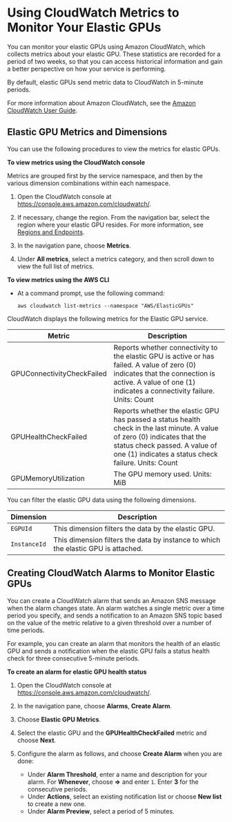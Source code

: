 # Using CloudWatch Metrics to Monitor Your Elastic GPUs<a name="elastic-gpus-cloudwatch"></a>

You can monitor your elastic GPUs using Amazon CloudWatch, which collects metrics about your elastic GPU\. These statistics are recorded for a period of two weeks, so that you can access historical information and gain a better perspective on how your service is performing\.

By default, elastic GPUs send metric data to CloudWatch in 5\-minute periods\.

For more information about Amazon CloudWatch, see the [Amazon CloudWatch User Guide](http://docs.aws.amazon.com/AmazonCloudWatch/latest/DeveloperGuide/)\.

## Elastic GPU Metrics and Dimensions<a name="elastic-gpus-metrics"></a>

You can use the following procedures to view the metrics for elastic GPUs\.

**To view metrics using the CloudWatch console**

Metrics are grouped first by the service namespace, and then by the various dimension combinations within each namespace\.

1. Open the CloudWatch console at [https://console\.aws\.amazon\.com/cloudwatch/](https://console.aws.amazon.com/cloudwatch/)\.

1. If necessary, change the region\. From the navigation bar, select the region where your elastic GPU resides\. For more information, see [Regions and Endpoints](http://docs.aws.amazon.com/general/latest/gr/rande.html)\.

1. In the navigation pane, choose **Metrics**\.

1. Under **All metrics**, select a metrics category, and then scroll down to view the full list of metrics\.

**To view metrics using the AWS CLI**
+ At a command prompt, use the following command:

  ```
  aws cloudwatch list-metrics --namespace "AWS/ElasticGPUs"          
  ```

CloudWatch displays the following metrics for the Elastic GPU service\.


| Metric | Description | 
| --- | --- | 
|  GPUConnectivityCheckFailed  |  Reports whether connectivity to the elastic GPU is active or has failed\. A value of zero \(0\) indicates that the connection is active\. A value of one \(1\) indicates a connectivity failure\. Units: Count  | 
|  GPUHealthCheckFailed  |  Reports whether the elastic GPU has passed a status health check in the last minute\. A value of zero \(0\) indicates that the status check passed\. A value of one \(1\) indicates a status check failure\. Units: Count  | 
| GPUMemoryUtilization |  The GPU memory used\. Units: MiB  | 

You can filter the elastic GPU data using the following dimensions\.


| Dimension | Description | 
| --- | --- | 
| `EGPUId` |  This dimension filters the data by the elastic GPU\.  | 
| `InstanceId` |  This dimension filters the data by instance to which the elastic GPU is attached\.  | 

## Creating CloudWatch Alarms to Monitor Elastic GPUs<a name="elastic-gpus-cloudwatch-alarms"></a>

You can create a CloudWatch alarm that sends an Amazon SNS message when the alarm changes state\. An alarm watches a single metric over a time period you specify, and sends a notification to an Amazon SNS topic based on the value of the metric relative to a given threshold over a number of time periods\. 

For example, you can create an alarm that monitors the health of an elastic GPU and sends a notification when the elastic GPU fails a status health check for three consecutive 5\-minute periods\.

**To create an alarm for elastic GPU health status**

1. Open the CloudWatch console at [https://console\.aws\.amazon\.com/cloudwatch/](https://console.aws.amazon.com/cloudwatch/)\.

1. In the navigation pane, choose **Alarms**, **Create Alarm**\.

1. Choose **Elastic GPU Metrics**\.

1. Select the elastic GPU and the **GPUHealthCheckFailed** metric and choose **Next**\.

1. Configure the alarm as follows, and choose **Create Alarm** when you are done:
   + Under **Alarm Threshold**, enter a name and description for your alarm\. For **Whenever**, choose **=>** and enter `1`\. Enter **3** for the consecutive periods\.
   + Under **Actions**, select an existing notification list or choose **New list** to create a new one\. 
   + Under **Alarm Preview**, select a period of 5 minutes\.
